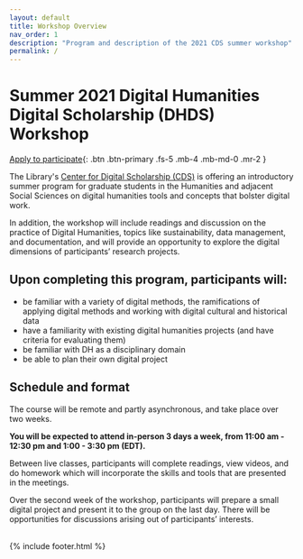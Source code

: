 ```yaml
---
layout: default
title: Workshop Overview
nav_order: 1
description: "Program and description of the 2021 CDS summer workshop"
permalink: /
---
```

# Summer 2021 Digital Humanities Digital Scholarship (DHDS) Workshop

[Apply to participate](https://forms.gle/SXAFWgbdoQAaDt537){: .btn .btn-primary .fs-5 .mb-4 .mb-md-0 .mr-2 }

The Library's [Center for Digital Scholarship (CDS)](http://cds.library.brown.edu) is offering an introductory summer program for graduate students in the Humanities and adjacent Social Sciences on digital humanities tools and concepts that bolster digital work.

In addition, the workshop will include readings and discussion on the practice of Digital Humanities, topics like sustainability, data management, and documentation, and will provide an opportunity to explore the digital dimensions of participants’ research projects.

<div class="bg-grey-lt-000" markdown="1">

## Upon completing this program, participants will:

- be familiar with a variety of digital methods, the ramifications of applying digital methods and working with digital cultural and historical data
- have a familiarity with existing digital humanities projects (and have criteria for evaluating them)
- be familiar with DH as a disciplinary domain
- be able to plan their own digital project

</div>

## Schedule and format

The course will be remote and partly asynchronous, and take place over two weeks.

**You will be expected to attend in-person 3 days a week, from 11:00 am - 12:30 pm and 1:00 - 3:30 pm (EDT).**

Between live classes, participants will complete readings, view videos, and do homework which will incorporate the skills and tools that are presented in the meetings.

Over the second week of the workshop, participants will prepare a small digital project and present it to the group on the last day. There will be opportunities for discussions arising out of participants’ interests.

<br/>
{% include footer.html %}
